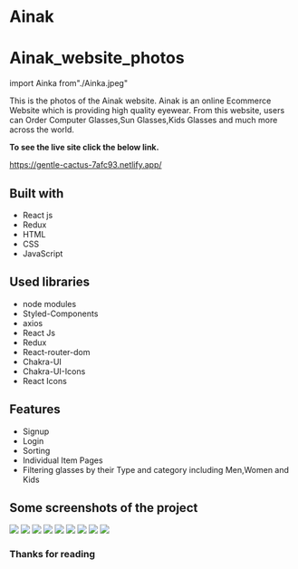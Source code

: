# Ainak 
# Ainak_website_photos
import Ainka from"./Ainka.jpeg"

This is the photos of the Ainak website. Ainak is an online Ecommerce Website which is providing high quality eyewear. From this website, users can Order Computer Glasses,Sun Glasses,Kids Glasses and much more across the world.

**To see the live site click the below link.**

https://gentle-cactus-7afc93.netlify.app/

## Built with
<ul>
  <li>React js</li>
  <li>Redux</li>
  <li>HTML</li>
  <li>CSS</li>
  <li>JavaScript</li>
</ul>

## Used libraries
<ul>
  <li>node modules</li>
  <li>Styled-Components</li>
  <li>axios</li>
  <li>React Js</li>
  <li>Redux</li>
  <li>React-router-dom</li>
  <li>Chakra-UI</li>
  <li>Chakra-UI-Icons</li>
  <li>React Icons</li>
</ul>

## Features
<ul>
  <li>Signup</li>
  <li>Login</li>
    <li>Sorting</li>
  <li>Individual Item Pages</li>
  <li>Filtering glasses by their Type and category including Men,Women and Kids</li>
</ul>

## Some screenshots of the project

<img src="Ainka">
<img src="https://upload.wikimedia.org/wikipedia/commons/thumb/b/b6/Image_created_with_a_mobile_phone.png/640px-Image_created_with_a_mobile_phone.png">
<img src="./travelocity_photos/sign_in_page.png">
<img src="./travelocity_photos/products_page.png">
<img src="./travelocity_photos/single_product_page.png">
<img src="./travelocity_photos/single_product_page1.png">
<img src="./travelocity_photos/payment_page.png">
<img src="./travelocity_photos/payment_method_page.png">
<img src="./travelocity_photos/footer_page.png">

### Thanks for reading
